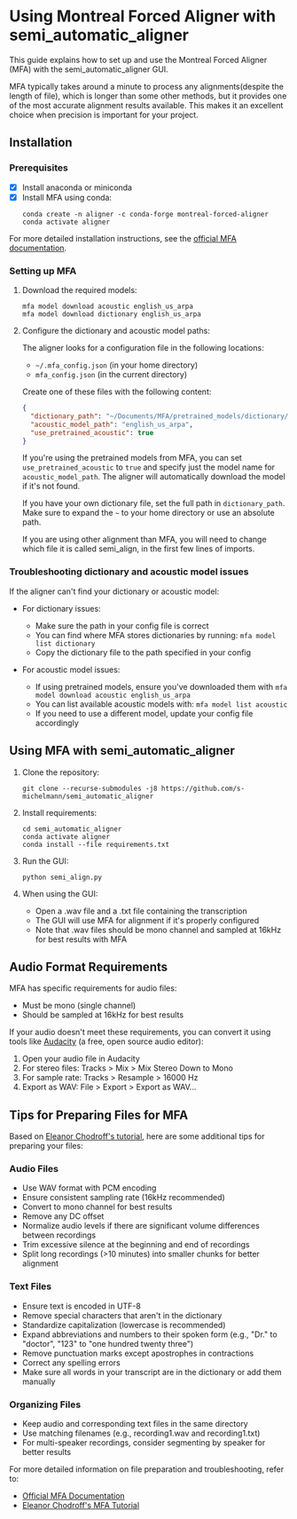 # Using Montreal Forced Aligner with semi_automatic_aligner

This guide explains how to set up and use the Montreal Forced Aligner (MFA) with the semi_automatic_aligner GUI.

MFA typically takes around a minute to process any alignments(despite the length of file), which is longer than some other methods, but it provides one of the most accurate alignment results available. This makes it an excellent choice when precision is important for your project.

## Installation

### Prerequisites
- [x] Install anaconda or miniconda
- [x] Install MFA using conda:
  ```
  conda create -n aligner -c conda-forge montreal-forced-aligner
  conda activate aligner
  ```

For more detailed installation instructions, see the [official MFA documentation](https://montreal-forced-aligner.readthedocs.io/en/latest/index.html).

### Setting up MFA

1. Download the required models:
   ```
   mfa model download acoustic english_us_arpa
   mfa model download dictionary english_us_arpa
   ```
2. Configure the dictionary and acoustic model paths:
   
   The aligner looks for a configuration file in the following locations:
   - `~/.mfa_config.json` (in your home directory)
   - `mfa_config.json` (in the current directory)
   
   Create one of these files with the following content:
   ```json
   {
     "dictionary_path": "~/Documents/MFA/pretrained_models/dictionary/english_us_arpa.dict",
     "acoustic_model_path": "english_us_arpa",
     "use_pretrained_acoustic": true
   }
   ```

   If you're using the pretrained models from MFA, you can set `use_pretrained_acoustic` to `true` and specify just the model name for `acoustic_model_path`. The aligner will automatically download the model if it's not found.

   If you have your own dictionary file, set the full path in `dictionary_path`. Make sure to expand the `~` to your home directory or use an absolute path. 

   If you are using other alignment than MFA, you will need to change which file it is called semi_align, in the first few lines of imports. 

### Troubleshooting dictionary and acoustic model issues

If the aligner can't find your dictionary or acoustic model:

- For dictionary issues:
  - Make sure the path in your config file is correct
  - You can find where MFA stores dictionaries by running: `mfa model list dictionary`
  - Copy the dictionary file to the path specified in your config

- For acoustic model issues:
  - If using pretrained models, ensure you've downloaded them with `mfa model download acoustic english_us_arpa`
  - You can list available acoustic models with: `mfa model list acoustic`
  - If you need to use a different model, update your config file accordingly

## Using MFA with semi_automatic_aligner

1. Clone the repository:
   ```
   git clone --recurse-submodules -j8 https://github.com/s-michelmann/semi_automatic_aligner
   ```

2. Install requirements:
   ```
   cd semi_automatic_aligner
   conda activate aligner
   conda install --file requirements.txt
   ```

3. Run the GUI:
   ```
   python semi_align.py
   ```

4. When using the GUI:
   - Open a .wav file and a .txt file containing the transcription
   - The GUI will use MFA for alignment if it's properly configured
   - Note that .wav files should be mono channel and sampled at 16kHz for best results with MFA

## Audio Format Requirements

MFA has specific requirements for audio files:
- Must be mono (single channel)
- Should be sampled at 16kHz for best results

If your audio doesn't meet these requirements, you can convert it using tools like [Audacity](https://www.audacityteam.org/) (a free, open source audio editor):
1. Open your audio file in Audacity
2. For stereo files: Tracks > Mix > Mix Stereo Down to Mono
3. For sample rate: Tracks > Resample > 16000 Hz
4. Export as WAV: File > Export > Export as WAV...

## Tips for Preparing Files for MFA

Based on [Eleanor Chodroff's tutorial](https://eleanorchodroff.com/tutorial/montreal-forced-aligner.html#file-preparation), here are some additional tips for preparing your files:

### Audio Files
- Use WAV format with PCM encoding
- Ensure consistent sampling rate (16kHz recommended)
- Convert to mono channel for best results
- Remove any DC offset
- Normalize audio levels if there are significant volume differences between recordings
- Trim excessive silence at the beginning and end of recordings
- Split long recordings (>10 minutes) into smaller chunks for better alignment

### Text Files
- Ensure text is encoded in UTF-8
- Remove special characters that aren't in the dictionary
- Standardize capitalization (lowercase is recommended)
- Expand abbreviations and numbers to their spoken form (e.g., "Dr." to "doctor", "123" to "one hundred twenty three")
- Remove punctuation marks except apostrophes in contractions
- Correct any spelling errors
- Make sure all words in your transcript are in the dictionary or add them manually

### Organizing Files
- Keep audio and corresponding text files in the same directory
- Use matching filenames (e.g., recording1.wav and recording1.txt)
- For multi-speaker recordings, consider segmenting by speaker for better results

For more detailed information on file preparation and troubleshooting, refer to:
- [Official MFA Documentation](https://montreal-forced-aligner.readthedocs.io/en/latest/index.html)
- [Eleanor Chodroff's MFA Tutorial](https://eleanorchodroff.com/tutorial/montreal-forced-aligner.html)
